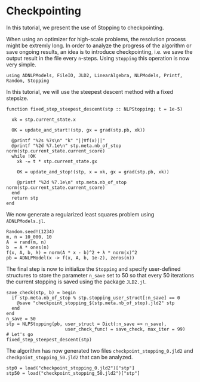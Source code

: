# Checkpointing

In this tutorial, we present the use of Stopping to checkpointing.

When using an optimizer for high-scale problems, the resolution process
might be extremly long. In order to analyze the progress of the algorithm or save ongoing results,
an idea is to introduce checkpointing, i.e. we save the output result in the file
every `n`-steps. Using `Stopping` this operation is now very simple.

```
using ADNLPModels, FileIO, JLD2, LinearAlgebra, NLPModels, Printf, Random, Stopping
```

In this tutorial, we will use the steepest descent method with a fixed stepsize.

```
function fixed_step_steepest_descent(stp :: NLPStopping; t = 1e-5)

  xk = stp.current_state.x

  OK = update_and_start!(stp, gx = grad(stp.pb, xk))

  @printf "%2s %7s\n" "k" "||∇f(x)||"
  @printf "%2d %7.1e\n" stp.meta.nb_of_stop norm(stp.current_state.current_score)
  while !OK
    xk -= t * stp.current_state.gx
    
    OK = update_and_stop!(stp, x = xk, gx = grad(stp.pb, xk))

    @printf "%2d %7.1e\n" stp.meta.nb_of_stop norm(stp.current_state.current_score)
  end
  return stp
end
```

We now generate a regularized least squares problem using `ADNLPModels.jl`.

```
Random.seed!(1234)
m, n = 10_000, 10
A  = rand(m, n)
b  = A * ones(n)
f(x, A, b, λ) = norm(A * x - b)^2 + λ * norm(x)^2
pb = ADNLPModel(x -> f(x, A, b, 1e-2), zeros(n))
```

The final step is now to initialize the `Stopping` and specify user-defined structures
to store the parameter `n_save` set to 50 so that every 50 iterations the current
stopping is saved using the package `JLD2.jl`.

```
save_check(stp, b) = begin 
  if stp.meta.nb_of_stop % stp.stopping_user_struct[:n_save] == 0
    @save "checkpoint_stopping_$(stp.meta.nb_of_stop).jld2" stp
  end
end
n_save = 50
stp = NLPStopping(pb, user_struct = Dict(:n_save => n_save), 
                      user_check_func! = save_check, max_iter = 99)
# Let's go
fixed_step_steepest_descent(stp)
```

The algorithm has now generated two files `checkpoint_stopping_0.jld2` and `checkpoint_stopping_50.jld2` that
can be analyzed.

```
stp0 = load("checkpoint_stopping_0.jld2")["stp"]
stp50 = load("checkpoint_stopping_50.jld2")["stp"]
```
